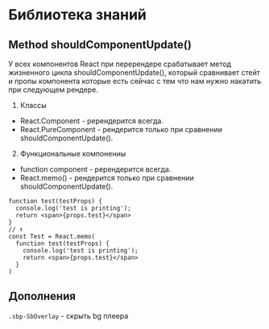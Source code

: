# Библиотека знаний

## Method shouldComponentUpdate()

У всех компонентов React при перерендере срабатывает метод жизненного цикла shouldComponentUpdate(), который сравнивает стейт и пропы компонента которые есть сейчас с тем что нам нужно накатить при следующем рендере. 

1. Классы
- React.Component - ререндерится всегда.
- React.PureComponent - рендерится только при сравнении shouldComponentUpdate().

2. Функциональные компонениы
- function component - ререндерится всегда.
- React.memo() - рендерится только при сравнении shouldComponentUpdate().

```tsx
function test(testProps) {
  console.log('test is printing');
  return <span>{props.test}</span>
}
// ⬇
const Test = React.memo(
  function test(testProps) {
    console.log('test is printing');
    return <span>{props.test}</span>
  }
)
```

## Дополнения

`.sbp-SbOverlay` - скрыть bg плеера